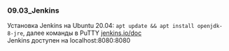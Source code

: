 ### 09.03_Jenkins
Установка Jenkins на Ubuntu 20.04: `apt update && apt install openjdk-8-jre`, далее команды в PuTTY [jenkins.io/doc](https://www.jenkins.io/doc/book/installing/linux/) </br>
Jenkins доступен на localhost:8080:8080 </br>
